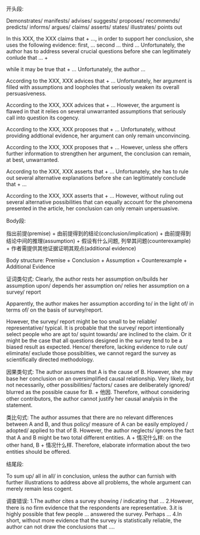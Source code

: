 开头段:

Demonstrates/ manifests/ advises/ suggests/ proposes/ recommends/ predicts/ informs/ argues/ claims/ asserts/ states/ illustrates/ points out

In this XXX, the XXX claims that + ..., in order to support her conclusion, she uses the following evidence: first, ... second ... third ... Unfortunately, the author has to address several crucial questions before she can legitimately conlude that ... +

while it may be true that + ... Unfortunately, the author ...

According to the XXX, XXX advices that + ... Unfortunately, her argument is filled with assumptions and loopholes that seriously weaken its overall persuasiveness.

According to the XXX, XXX advices that + ... However, the argument is flawed in that it relies on several unwarranted assumptions that seriously call into question its cogency.

According to the XXX, XXX proposes that + ... Unfortunately, without providing addtional evidence, her argument can only remain unconvincing.

According to the XXX, XXX proposes that + ... However, unless she offers further information to strengthen her argument, the conclusion can remain, at best, unwarranted.

According to the XXX, XXX asserts that + ... Unfortunately, she has to rule out several alternative explanations before she can legitimately conclude that + ...

According to the XXX, XXX asserts that + ... However, without ruling out several alternative possibilities that can equally account for the phenomena presented in the article, her conclusion can only remain unpersuasive.

Body段:

指出前提(premise) + 由前提得到的结论(conclusion/implication) + 由前提得到结论中间的推理(assumption) + 假设有什么问题, 列举其问题(counterexample) + 作者需提供其他证据证明其观点(additional evidence)

Body structure:
Premise + Conclusion + Assumption + Counterexample + Additional Evidence

证词类句式:
Clearly, the author rests her assumption on/builds her assumption upon/ depends her assumption on/ relies her assumption on a survey/ report

Apparently, the author makes her assumption according to/ in the light of/ in terms of/ on the basis of survey/report.

However, the survey/ report might be too small to be reliable/ representative/ typical. It is probable that the survey/ report intentionally select people who are apt to/ squint towards/ are inclined to the claim. Or it might be the case that all questions designed in the survey tend to be a biased result as expected. Hence/ therefore, lacking evidence to rule out/ eliminate/ exclude those possiblities, we cannot regard the survey as scientifically directed methodology.

因果类句式:
The author assumes that A is the cause of B. However, she may base her conclusion on an oversimplified causal relationship. Very likely, but not necessarily, other possibilities/ factors/ cases are deliberately ignored/ blurred as the possible cause for B. + 他因. Therefore, without considering other contributors, the author cannot justify her causal analysis in the statement.

类比句式:
The author assumes that there are no relevant differences between A and B, and thus policy/ measure of A can be easily employed / adopted/ applied to that of B. However, the author neglects/ ignores the fact that A and B might be two total different entities. A + 情况什么样: on the other hand, B + 情况什么样. Therefore, elaborate information about the two entities should be offered.

结尾段:

To sum up/ all in all/ in conclusion, unless the author can furnish with further illustrations to address above all problems, the whole argument can merely remain less cogent.

调查错误:
1.The author cites a survey showing / indicating that ...
2.However, there is no firm evidence that the respondents are representative.
3.it is highly possible that few people ... answered the survey.
Perhaps ...
4.In short, without more evidence that the survey is statistically reliable, the author can not draw the conclusions that ....


